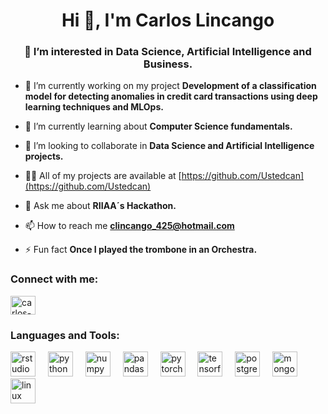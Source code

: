 <h1 align="center">Hi 👋, I'm Carlos Lincango</h1>
<h3 align="center">👀 I’m interested in Data Science, Artificial Intelligence and Business.</h3>

- 🔭 I’m currently working on my project **Development of a classification model for detecting anomalies in credit card transactions using deep learning techniques and MLOps.**

- 🌱 I’m currently learning about **Computer Science fundamentals.**

- 👯 I’m looking to collaborate in **Data Science and Artificial Intelligence projects.**

- 👨‍💻 All of my projects are available at [https://github.com/Ustedcan](https://github.com/Ustedcan)

- 💬 Ask me about **RIIAA´s Hackathon.**

- 📫 How to reach me **clincango_425@hotmail.com**

- ⚡ Fun fact **Once I played the trombone in an Orchestra.**

<h3 align="left">Connect with me:</h3>
<p align="left">
<a href="https://linkedin.com/in/carlos-andr%c3%a9s-lincango-2b5a60132/" target="blank"><img align="center" src="https://raw.githubusercontent.com/rahuldkjain/github-profile-readme-generator/master/src/images/icons/Social/linked-in-alt.svg" alt="carlos-andr%c3%a9s-lincango-2b5a60132/" height="30" width="40" /></a>
</p>

<h3 align="left">Languages and Tools:</h3>
<div align="left">
  <img src="https://cdn.jsdelivr.net/gh/devicons/devicon/icons/rstudio/rstudio-original.svg" height="40" alt="rstudio logo"  />
  <img width="12" />
  <img src="https://cdn.jsdelivr.net/gh/devicons/devicon/icons/python/python-original.svg" height="40" alt="python logo"  />
  <img width="12" />
  <img src="https://cdn.jsdelivr.net/gh/devicons/devicon/icons/numpy/numpy-original.svg" height="40" alt="numpy logo"  />
  <img width="12" />
  <img src="https://cdn.jsdelivr.net/gh/devicons/devicon/icons/pandas/pandas-original.svg" height="40" alt="pandas logo"  />
  <img width="12" />
  <img src="https://cdn.jsdelivr.net/gh/devicons/devicon/icons/pytorch/pytorch-original.svg" height="40" alt="pytorch logo"  />
  <img width="12" />
  <img src="https://cdn.jsdelivr.net/gh/devicons/devicon/icons/tensorflow/tensorflow-original.svg" height="40" alt="tensorflow logo"  />
  <img width="12" />
  <img src="https://cdn.jsdelivr.net/gh/devicons/devicon/icons/postgresql/postgresql-original.svg" height="40" alt="postgresql logo"  />
  <img width="12" />
  <img src="https://cdn.jsdelivr.net/gh/devicons/devicon/icons/mongodb/mongodb-original.svg" height="40" alt="mongodb logo"  />
  <img width="12" />
  <img src="https://cdn.jsdelivr.net/gh/devicons/devicon/icons/linux/linux-original.svg" height="40" alt="linux logo"  />
</div>


<!---
Ustedcan/Ustedcan is a ✨ special ✨ repository because its `README.md` (this file) appears on your GitHub profile.
You can click the Preview link to take a look at your changes.
--->
